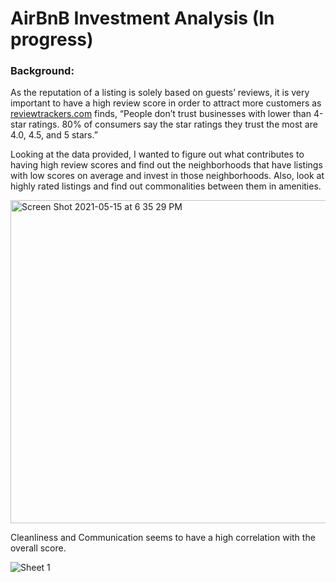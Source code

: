 # AirBnB Investment Analysis (In progress)

### Background:
As the reputation of a listing is solely based on guests’ reviews, it is very important to have a high review score in order to attract more customers as [reviewtrackers.com](https://www.reviewtrackers.com/blog/airbnb-reviews/) finds, “People don’t trust businesses with lower than 4-star ratings. 80% of consumers say the star ratings they trust the most are 4.0, 4.5, and 5 stars.”

Looking at the data provided, I wanted to figure out what contributes to having high review scores and find out the neighborhoods that have listings with low scores on average and invest in those neighborhoods. Also, look at highly rated listings and find out commonalities between them in amenities.

<img width="517" alt="Screen Shot 2021-05-15 at 6 35 29 PM" src="https://user-images.githubusercontent.com/62320593/118380552-a611fb80-b5b0-11eb-9831-924616dcc236.png">

Cleanliness and Communication seems to have a high correlation with the overall score.

![Sheet 1](https://user-images.githubusercontent.com/62320593/118380797-b9be6180-b5b2-11eb-97ed-7d2cdbda1b08.png)
